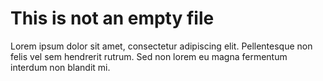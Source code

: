 # This is not an empty file

Lorem ipsum dolor sit amet, consectetur adipiscing elit. Pellentesque non felis vel sem hendrerit rutrum. Sed non lorem eu magna fermentum interdum non blandit mi.
